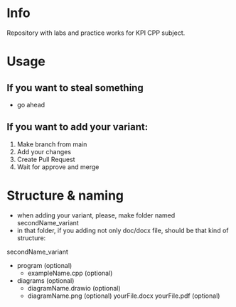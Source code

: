 # Info 
Repository with labs and practice works for KPI CPP subject. 
# Usage 
## If you want to steal something
 - go ahead
## If you want to add your variant: 
 1. Make branch from main 
 2. Add your changes 
 3. Create Pull Request 
 4. Wait for approve and merge 
# Structure & naming
- when adding your variant, please, make folder named 
 secondName_variant
- in that folder, if you adding not only doc/docx file, should be that  kind of structure: 

secondName_variant
- program (optional)
  - exampleName.cpp (optional)
- diagrams (optional)
  - diagramName.drawio  (optional)
  - diagramName.png (optional)
yourFile.docx
yourFile.pdf (optional) 

